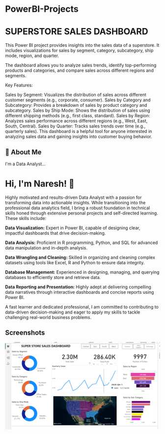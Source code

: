 # PowerBI-Projects

# SUPERSTORE SALES DASHBOARD



This Power BI project provides insights into the sales data of a superstore. It includes visualizations for sales by segment, category, subcategory, ship mode, region, and quarter.

The dashboard allows you to analyze sales trends, identify top-performing products and categories, and compare sales across different regions and segments.

Key Features:

Sales by Segment: Visualizes the distribution of sales across different customer segments (e.g., corporate, consumer).
Sales by Category and Subcategory: Provides a breakdown of sales by product category and subcategory.
Sales by Ship Mode: Shows the distribution of sales using different shipping methods (e.g., first class, standard).
Sales by Region: Analyzes sales performance across different regions (e.g., West, East, South, Central).
Sales by Quarter: Tracks sales trends over time (e.g., quarterly sales).
This dashboard is a helpful tool for anyone interested in analyzing sales data and gaining insights into customer buying behavior.


## 🚀 About Me
I'm a Data Analyst...


# Hi, I'm Naresh! 👋

Highly motivated and results-driven Data Analyst with a passion for transforming data into actionable insights. While transitioning into the professional data analytics field, I bring a robust foundation in technical skills honed through extensive personal projects and self-directed learning. These skills include:

**Data Visualization:** Expert in Power BI, capable of designing clear, impactful dashboards that drive decision-making.

**Data Analysis:** Proficient in R programming, Python, and SQL for advanced data manipulation and in-depth analysis.

**Data Wrangling and Cleaning:** Skilled in organizing and cleaning complex datasets using tools like Excel, R and Python to ensure data integrity.

**Database Management:** Experienced in designing, managing, and querying databases to efficiently store and retrieve data.

**Data Reporting and Presentation:** Highly adept at delivering compelling data narratives through interactive dashboards and concise reports using Power BI.

A fast learner and dedicated professional, I am committed to contributing to data-driven decision-making and eager to apply my skills to tackle challenging real-world business problems.
## Screenshots

![App Screenshot](https://github.com/Nareshkumarmallela/PowerBI-Projects/blob/main/Screenshot%202024-06-11%20213754.png)

